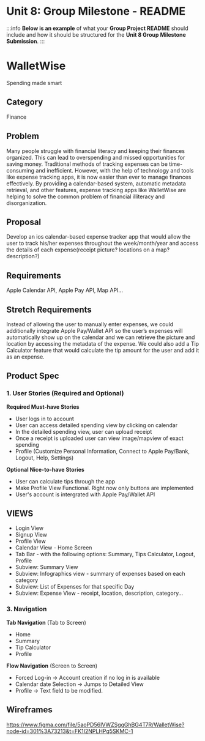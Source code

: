 Unit 8: Group Milestone - README
===

:::info
**Below is an example** of what your **Group Project README** should include and how it should be structured for the **Unit 8 Group Milestone Submission**.
:::

# WalletWise
Spending made smart

## Category
Finance


## Problem
Many people struggle with financial literacy and keeping their finances organized. This can lead to overspending and missed opportunities for saving money. Traditional methods of tracking expenses can be time-consuming and inefficient. However, with the help of technology and tools like expense tracking apps, it is now easier than ever to manage finances effectively. By providing a calendar-based system, automatic metadata retrieval, and other features, expense tracking apps like WalletWise are helping to solve the common problem of financial illiteracy and disorganization.

## Proposal
Develop an ios calendar-based expense tracker app that would allow the user to track his/her expenses throughout the week/month/year and access the details of each expense(receipt picture? locations on a map? description?)

## Requirements
Apple Calendar API, Apple Pay API, Map API…

## Stretch Requirements
Instead of allowing the user to manually enter expenses, we could additionally integrate Apple Pay/Wallet API so the user’s expenses will automatically show up on the calendar and we can retrieve the picture and location by accessing the metadata of the expense. We could also add a Tip Calculator feature that would calculate the tip amount for the user and add it as an expense.

## Product Spec
### 1. User Stories (Required and Optional)

**Required Must-have Stories**

* User logs in to account
* User can access detailed spending view by clicking on calendar
* In the detailed spending view, user can upload receipt
* Once a receipt is uploaded user can view image/mapview of exact spending
* Profile (Customize Personal Information, Connect to Apple Pay/Bank, Logout, Help, Settings)

**Optional Nice-to-have Stories**

* User can calculate tips through the app
* Make Profile View Functional. Right now only buttons are implemented
* User's account is intergrated with Apple Pay/Wallet API

## VIEWS
* Login View
* Signup View
* Profile View 
* Calendar View - Home Screen
* Tab Bar -  with the following options: Summary, Tips Calculator, Logout, Profile
* Subview: Summary View
* Subview: Infographics view - summary of expenses based on each category
* Subview: List of Expenses for that specific Day
* Subview: Expense View - receipt, location, description, category…

### 3. Navigation

**Tab Navigation** (Tab to Screen)

* Home
* Summary
* Tip Calculator
* Profile

**Flow Navigation** (Screen to Screen)
* Forced Log-in -> Account creation if no log in is available
* Calendar date Selection -> Jumps to Detailed View
* Profile -> Text field to be modified. 

## Wireframes
https://www.figma.com/file/5aoPD56IVWZSggGhBG4T7R/WalletWise?node-id=301%3A73213&t=FK1I2NPLHPq5SKMC-1
